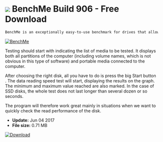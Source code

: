 # ![](https://cdn.softexe.net/static/icon/4/benchme-11000.png) BenchMe Build 906 - Free Download

```sh
BenchMe is an exceptionally easy-to-use benchmark for drives that allows you to test the speed of reading data from SSD, HDD, but also portable memory and memory cards. It also displays information on whether the media supports selected control technologies, including SMART
```
[![BenchMe](https:https://tse2.explicit.bing.net/th?id=OIP.YzvBZ-feTdjBiSgdVygPeQHaEK&pid=Api)](https://softexe.net/win/system/diagnostics-tests/benchme:ppRRR.html)

Testing should start with indicating the list of media to be tested. It displays both all partitions of the computer (including volume names, which is not obvious in this type of software) and portable media connected to the computer.
 
 After choosing the right disk, all you have to do is press the big Start button . The data reading speed test will start, displaying the results on the graph. The minimum and maximum value reached are also marked. In the case of SSD disks, the whole test does not last longer than several dozen or so seconds.
 
 The program will therefore work great mainly in situations when we want to quickly check the read performance of the disk.


- **Update:** Jun 04 2017
- **File size:** 0.71 MB

[![Download](https://cdn.softexe.net/static/img/download.png)](https://softexe.net/win/system/diagnostics-tests/benchme:ppRRR.html)

